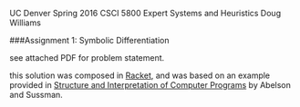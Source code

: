 UC Denver Spring 2016
CSCI 5800 Expert Systems and Heuristics
Doug Williams

###Assignment 1: Symbolic Differentiation

see attached PDF for problem statement.

this solution was composed in [Racket](racket-lang.org), and was based on an example provided in [Structure and Interpretation of Computer Programs](https://mitpress.mit.edu/sicp/full-text/sicp/book/node39.html) by Abelson and Sussman.